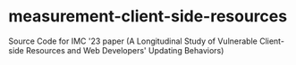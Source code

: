 # measurement-client-side-resources
Source Code for IMC '23 paper (A Longitudinal Study of Vulnerable Client-side Resources and Web Developers' Updating Behaviors)
